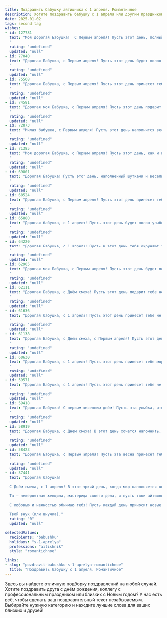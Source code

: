 ```yaml
---
title: Поздравить бабушку айтишника с 1 апреля. Романтичное
description: Хотите поздравить бабушку с 1 апреля или другим праздником? Наш ИИ создаст незабываемое поздравление, а вы обязательно выделитесь среди других.  
date: 2025-01-02
tags: second tag
wishes:
- id: 127781
  text: "Моя дорогая Бабушка!  С Первым апреля! Пусть этот день, полный шуток и улыбок, подарит тебе столько же радости и тепла, сколько ты даришь нам своей любовью.  Ты – мой самый надежный  и любимый человек, мой  ангел-хранитель,  всегда готовый поддержать и понять.  Даже  в мире  сложных алгоритмов и  быстро развивающихся технологий,  твоя любовь –  самая  важная и  неизменная  программа в моей жизни.  Целую тебя крепко-крепко!
  "
  rating: "undefined"
  updated: "null"
- id: 77040
  text: "Дорогая Бабушка, с Первым апреля! Пусть этот день будет полон радости, смеха и весеннего тепла.  Хоть ты и не айтишник, но твоя мудрость и любовь - это настоящий  код счастья, который наполняет наши жизни смыслом и светом.
  "
  rating: "undefined"
  updated: "null"
- id: 75568
  text: "Дорогая Бабушка, с Первым апреля! Пусть этот день принесет тебе как можно больше улыбок, солнечного настроения и приятных сюрпризов, ведь ты - наша самая любимая Айтишница, чье сердце бьется в ритме цифрового мира.
  "
  rating: "undefined"
  updated: "null"
- id: 74581
  text: "Дорогая моя Бабушка, с Первым апреля! Пусть этот день подарит тебе не только смех и веселье, но и теплоту самых искренних чувств. Ты – моя самая большая поддержка и вдохновение. Люблю тебя безгранично! 💖
  "
  rating: "undefined"
  updated: "null"
- id: 72873
  text: "Милая бабушка, с Первым апреля! Пусть этот день наполнится весенней радостью и теплом, как твоя забота обо мне. Ты –  мой самый верный друг, и я не устану благодарить тебя за бесконечную любовь и поддержку. Пусть твой оптимизм и вдохновение остаются с тобой вечно, как строка в программе, написанной твоей умелой рукой.
  "
  rating: "undefined"
  updated: "null"
- id: 71385
  text: "Моя дорогая Бабушка, с Первым апреля! Пусть этот день, как и все ваши дни, будет наполнен радостью, теплом и, конечно же, новыми технологиями!
  "
  rating: "undefined"
  updated: "null"
- id: 69801
  text: "Дорогая Бабушка! Пусть этот день, наполненный шутками и весельем, станет для тебя напоминанием о том, как ты умеешь смеяться и радоваться жизни. Хочу пожелать тебе, чтобы в твоем мире царили гармония и уют, а душа всегда оставалась молодой и светлой, как весенний день. С 1 апреля!
  "
  rating: "undefined"
  updated: "null"
- id: 68524
  text: "Дорогая Бабушка, с Первым апреля! Пусть этот день принесет тебе не только шутки и смех, но и море романтики, словно код, написанный на языке любви. Ты прекраснее любого алгоритма, а твоя душа -  самая прекрасная программа.
  "
  rating: "undefined"
  updated: "null"
- id: 65880
  text: "Дорогая бабушка, с 1 апреля! Пусть этот день будет полон улыбок, как и все твои дни, полные любви и заботы. Ты – самый чудесный и самый родной человек в моей жизни, всегда готовый поддержать и помочь. Пусть твоя жизнь будет наполнена радостью и светом, как код, написанный с любовью, и пусть все твои мечты сбываются! ❤️
  "
  rating: "undefined"
  updated: "null"
- id: 64220
  text: "Дорогая Бабушка, с 1 апреля! Пусть в этот день тебя окружают только радостные события и улыбки, как волшебный код, запускающий в жизнь только счастье и удачу. Пусть твоя программистская душа всегда находит решения для всех проблем, а твоя любовь к нам, как самый мощный алгоритм, будет крепнуть с каждым днем. С праздником!
  "
  rating: "undefined"
  updated: "null"
- id: 62905
  text: "Дорогая моя Бабушка, с Первым апреля! Пусть этот день будет полон солнечных улыбок, как код, написанный с любовью. Желаю, чтобы каждый твой день был наполнен joy, как в успешной разработке!
  "
  rating: "undefined"
  updated: "null"
- id: 62111
  text: "Дорогая Бабушка, с Днём смеха! Пусть этот день подарит тебе не меньше радости, чем ты даришь нам каждый день своим теплом и заботой. Желаю, чтобы в твоей жизни всегда было место для шуток, юмора и, конечно же, любви. Пусть твоя душа остаётся такой же юной и светлой, как весенний рассвет, а сердце — полным вдохновения и новых начинаний. С любовью, твои  (имя).
  "
  rating: "undefined"
  updated: "null"
- id: 61636
  text: "Дорогая бабушка, с 1 апреля! Пусть этот день принесет тебе не только улыбки и радость, но и яркие, незабываемые моменты. Пусть твоя жизнь будет полна любви, тепла и, конечно же, интересных задач, которые ты, как истинный айтишник, будешь с легкостью решать. 🥰 комплиментов не жалею, тебе они очень идут! 🎉
  "
  rating: "undefined"
  updated: "null"
- id: 61138
  text: "Дорогая Бабушка, с Днем смеха, с Первым апреля! Пусть этот день принесет тебе море улыбок, а твоя жизнь будет полна светлых событий, как код, написанный с любовью.
  "
  rating: "undefined"
  updated: "null"
- id: 60630
  text: "Дорогая Бабушка, с 1 апреля! Пусть этот день принесет тебе море улыбок, а твоя жизнь будет полна ярких красок, как лучшие алгоритмы, созданные твоим внуком-айтишником! 💖
  "
  rating: "undefined"
  updated: "null"
- id: 59571
  text: "Дорогая Бабушка, с 1 апреля! Пусть этот день принесет тебе не только весеннее настроение, но и множество приятных сюрпризов от твоих любимых программистов, которые, как и ты, умеют создавать настоящие чудеса в виртуальном мире.
  "
  rating: "undefined"
  updated: "null"
- id: 59418
  text: "Дорогая Бабушка! С первым весенним днём! Пусть эта улыбка, что расцветает на твоем лице, как первые подснежники, не покидает тебя весь год. Пусть твоя жизнь будет яркой, как код на языке программирования, и доброй, как строка \"Hello, World!\". С Днём Рождения!
  "
  rating: "undefined"
  updated: "null"
- id: 58919
  text: "Дорогая Бабушка, с Днем смеха! В этот день хочется напомнить, как ты умеешь смешить всех своим оптимизмом и юмором, как ты мастерски управляешься с современными технологиями, достойная айтишница нашего времени! Желаю тебе бесконечного заряда позитива, чтобы в твоей жизни царила только радость и любовь. Пусть каждый день будет наполнен яркими красками, как строчки твоего кода.
  "
  rating: "undefined"
  updated: "null"
- id: 58423
  text: "Дорогая Бабушка, с Первым апреля! Пусть эта весна принесёт тебе море любви, солнечных улыбок и радостных мгновений. Пусть твой мир будет наполнен теплом, заботой и нежностью, а все твои мечты обязательно сбудутся.
  "
  rating: "undefined"
  updated: "null"
- id: 37441
  text: "Дорогая бабушка!
  
  С Днём смеха, с 1 апреля! В этот яркий день, когда мир наполняется весельем и радостью, хочу пожелать тебе океан счастья и море улыбок. Пусть каждый миг будет таким же чудесным, как твоя забота и любовь, которые ты даришь всем нам.
  
  Ты — невероятная женщина, мастерица своего дела, и пусть твои айтишные горизонты всегда сопутствуют успех и вдохновение. Позволь себе немного пофантазировать и расслабиться, ведь за каждым «смешным» событием стоит мудрость и теплота, которые ты с легкостью передаешь нам.
  
  С любовью и нежностью обнимаю тебя! Пусть каждый день приносит новые радости и приятные сюрпризы.
  
  Твой внук (или внучка)."
  rating: "0"
  updated: "null"

selectedValues:
  recipients: "babushku"
  holidays: "s-1-aprelya"
  professions: "aitishnik"
  style: "romantichnoe"

links:
- slug: "pozdravit-babushku-s-1-aprelya-romantichnoe"
  title: "Поздравить бабушку с 1 апреля. Романтичное"
---
```


Здесь вы найдете отличную подборку поздравлений на любой случай. 
Хотите поздравить друга с днём рождения, коллегу с профессиональным праздником или близких с Новым годом? У нас есть всё, чтобы сделать ваш поздравительный текст незабываемым. Выбирайте нужную категорию и находите лучшие слова для ваших близких и друзей!
